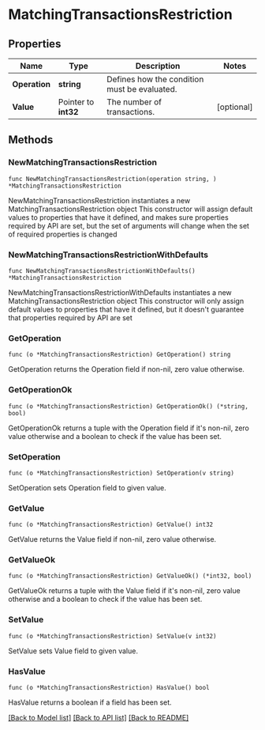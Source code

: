 # MatchingTransactionsRestriction

## Properties

Name | Type | Description | Notes
------------ | ------------- | ------------- | -------------
**Operation** | **string** | Defines how the condition must be evaluated. | 
**Value** | Pointer to **int32** | The number of transactions. | [optional] 

## Methods

### NewMatchingTransactionsRestriction

`func NewMatchingTransactionsRestriction(operation string, ) *MatchingTransactionsRestriction`

NewMatchingTransactionsRestriction instantiates a new MatchingTransactionsRestriction object
This constructor will assign default values to properties that have it defined,
and makes sure properties required by API are set, but the set of arguments
will change when the set of required properties is changed

### NewMatchingTransactionsRestrictionWithDefaults

`func NewMatchingTransactionsRestrictionWithDefaults() *MatchingTransactionsRestriction`

NewMatchingTransactionsRestrictionWithDefaults instantiates a new MatchingTransactionsRestriction object
This constructor will only assign default values to properties that have it defined,
but it doesn't guarantee that properties required by API are set

### GetOperation

`func (o *MatchingTransactionsRestriction) GetOperation() string`

GetOperation returns the Operation field if non-nil, zero value otherwise.

### GetOperationOk

`func (o *MatchingTransactionsRestriction) GetOperationOk() (*string, bool)`

GetOperationOk returns a tuple with the Operation field if it's non-nil, zero value otherwise
and a boolean to check if the value has been set.

### SetOperation

`func (o *MatchingTransactionsRestriction) SetOperation(v string)`

SetOperation sets Operation field to given value.


### GetValue

`func (o *MatchingTransactionsRestriction) GetValue() int32`

GetValue returns the Value field if non-nil, zero value otherwise.

### GetValueOk

`func (o *MatchingTransactionsRestriction) GetValueOk() (*int32, bool)`

GetValueOk returns a tuple with the Value field if it's non-nil, zero value otherwise
and a boolean to check if the value has been set.

### SetValue

`func (o *MatchingTransactionsRestriction) SetValue(v int32)`

SetValue sets Value field to given value.

### HasValue

`func (o *MatchingTransactionsRestriction) HasValue() bool`

HasValue returns a boolean if a field has been set.


[[Back to Model list]](../README.md#documentation-for-models) [[Back to API list]](../README.md#documentation-for-api-endpoints) [[Back to README]](../README.md)


